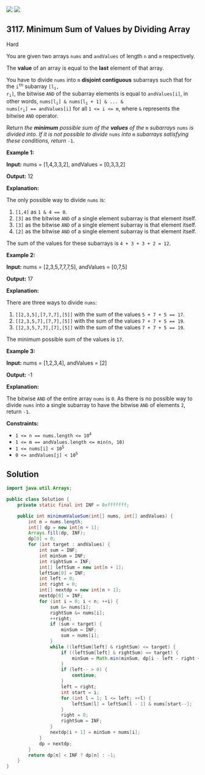 [![](https://img.shields.io/github/stars/javadev/LeetCode-in-Java?label=Stars&style=flat-square)](https://github.com/javadev/LeetCode-in-Java)
[![](https://img.shields.io/github/forks/javadev/LeetCode-in-Java?label=Fork%20me%20on%20GitHub%20&style=flat-square)](https://github.com/javadev/LeetCode-in-Java/fork)

## 3117\. Minimum Sum of Values by Dividing Array

Hard

You are given two arrays `nums` and `andValues` of length `n` and `m` respectively.

The **value** of an array is equal to the **last** element of that array.

You have to divide `nums` into `m` **disjoint contiguous** subarrays such that for the <code>i<sup>th</sup></code> subarray <code>[l<sub>i</sub>, r<sub>i</sub>]</code>, the bitwise `AND` of the subarray elements is equal to `andValues[i]`, in other words, <code>nums[l<sub>i</sub>] & nums[l<sub>i</sub> + 1] & ... & nums[r<sub>i</sub>] == andValues[i]</code> for all `1 <= i <= m`, where `&` represents the bitwise `AND` operator.

Return _the **minimum** possible sum of the **values** of the_ `m` _subarrays_ `nums` _is divided into_. _If it is not possible to divide_ `nums` _into_ `m` _subarrays satisfying these conditions, return_ `-1`.

**Example 1:**

**Input:** nums = [1,4,3,3,2], andValues = [0,3,3,2]

**Output:** 12

**Explanation:**

The only possible way to divide `nums` is:

1.  `[1,4]` as `1 & 4 == 0`.
2.  `[3]` as the bitwise `AND` of a single element subarray is that element itself.
3.  `[3]` as the bitwise `AND` of a single element subarray is that element itself.
4.  `[2]` as the bitwise `AND` of a single element subarray is that element itself.

The sum of the values for these subarrays is `4 + 3 + 3 + 2 = 12`.

**Example 2:**

**Input:** nums = [2,3,5,7,7,7,5], andValues = [0,7,5]

**Output:** 17

**Explanation:**

There are three ways to divide `nums`:

1.  `[[2,3,5],[7,7,7],[5]]` with the sum of the values `5 + 7 + 5 == 17`.
2.  `[[2,3,5,7],[7,7],[5]]` with the sum of the values `7 + 7 + 5 == 19`.
3.  `[[2,3,5,7,7],[7],[5]]` with the sum of the values `7 + 7 + 5 == 19`.

The minimum possible sum of the values is `17`.

**Example 3:**

**Input:** nums = [1,2,3,4], andValues = [2]

**Output:** \-1

**Explanation:**

The bitwise `AND` of the entire array `nums` is `0`. As there is no possible way to divide `nums` into a single subarray to have the bitwise `AND` of elements `2`, return `-1`.

**Constraints:**

*   <code>1 <= n == nums.length <= 10<sup>4</sup></code>
*   `1 <= m == andValues.length <= min(n, 10)`
*   <code>1 <= nums[i] < 10<sup>5</sup></code>
*   <code>0 <= andValues[j] < 10<sup>5</sup></code>

## Solution

```java
import java.util.Arrays;

public class Solution {
    private static final int INF = 0xfffffff;

    public int minimumValueSum(int[] nums, int[] andValues) {
        int n = nums.length;
        int[] dp = new int[n + 1];
        Arrays.fill(dp, INF);
        dp[0] = 0;
        for (int target : andValues) {
            int sum = INF;
            int minSum = INF;
            int rightSum = INF;
            int[] leftSum = new int[n + 1];
            leftSum[0] = INF;
            int left = 0;
            int right = 0;
            int[] nextdp = new int[n + 1];
            nextdp[0] = INF;
            for (int i = 0; i < n; ++i) {
                sum &= nums[i];
                rightSum &= nums[i];
                ++right;
                if (sum < target) {
                    minSum = INF;
                    sum = nums[i];
                }
                while ((leftSum[left] & rightSum) <= target) {
                    if ((leftSum[left] & rightSum) == target) {
                        minSum = Math.min(minSum, dp[i - left - right + 1]);
                    }
                    if (left-- > 0) {
                        continue;
                    }
                    left = right;
                    int start = i;
                    for (int l = 1; l <= left; ++l) {
                        leftSum[l] = leftSum[l - 1] & nums[start--];
                    }
                    right = 0;
                    rightSum = INF;
                }
                nextdp[i + 1] = minSum + nums[i];
            }
            dp = nextdp;
        }
        return dp[n] < INF ? dp[n] : -1;
    }
}
```